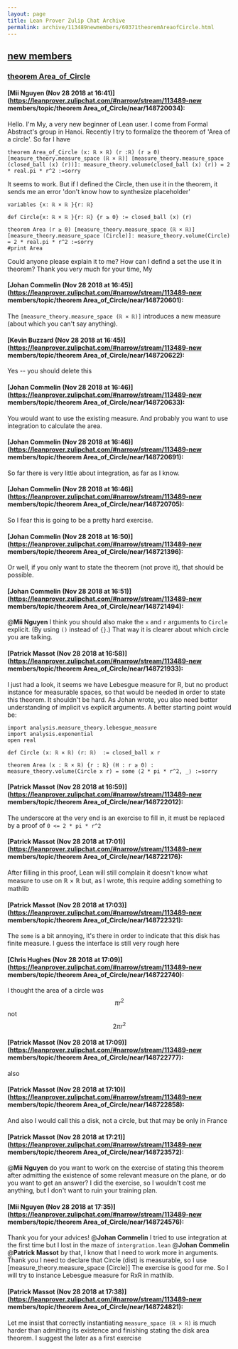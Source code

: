 ```yaml
---
layout: page
title: Lean Prover Zulip Chat Archive 
permalink: archive/113489newmembers/60371theoremAreaofCircle.html
---
```


## [new members](index.html)
### [theorem Area_of_Circle](60371theoremAreaofCircle.html)

#### [Mii Nguyen (Nov 28 2018 at 16:41)](https://leanprover.zulipchat.com/#narrow/stream/113489-new members/topic/theorem Area_of_Circle/near/148720034):
Hello. I'm My, a very new beginner of Lean user.  I come from Formal Abstract's group in Hanoi. Recently I try to formalize the theorem of  'Area of a circle'. So far I have

```
theorem Area_of_Circle (x: ℝ × ℝ) (r :ℝ) (r ≥ 0) [measure_theory.measure_space (ℝ × ℝ)] [measure_theory.measure_space (closed_ball (x) (r))]: measure_theory.volume(closed_ball (x) (r)) = 2 * real.pi * r^2 :=sorry 
```

It seems to work. But if I defined the Circle, then use it in the theorem, it sends me an error 'don't know how to synthesize placeholder'

```
variables {x: ℝ × ℝ }{r: ℝ}

def Circle{x: ℝ × ℝ }{r: ℝ} {r ≥ 0} := closed_ball (x) (r)

theorem Area (r ≥ 0) [measure_theory.measure_space (ℝ × ℝ)] [measure_theory.measure_space (Circle)]: measure_theory.volume(Circle) = 2 * real.pi * r^2 :=sorry 
#print Area
```

Could anyone please explain it to me?  How can I defind a set the use it in theorem? Thank you very much for your time,
My

#### [Johan Commelin (Nov 28 2018 at 16:45)](https://leanprover.zulipchat.com/#narrow/stream/113489-new members/topic/theorem Area_of_Circle/near/148720601):
The `[measure_theory.measure_space (ℝ × ℝ)]` introduces a new measure (about which you can't say anything).

#### [Kevin Buzzard (Nov 28 2018 at 16:45)](https://leanprover.zulipchat.com/#narrow/stream/113489-new members/topic/theorem Area_of_Circle/near/148720622):
Yes -- you should delete this

#### [Johan Commelin (Nov 28 2018 at 16:46)](https://leanprover.zulipchat.com/#narrow/stream/113489-new members/topic/theorem Area_of_Circle/near/148720633):
You would want to use the existing measure. And probably you want to use integration to calculate the area.

#### [Johan Commelin (Nov 28 2018 at 16:46)](https://leanprover.zulipchat.com/#narrow/stream/113489-new members/topic/theorem Area_of_Circle/near/148720691):
So far there is very little about integration, as far as I know.

#### [Johan Commelin (Nov 28 2018 at 16:46)](https://leanprover.zulipchat.com/#narrow/stream/113489-new members/topic/theorem Area_of_Circle/near/148720705):
So I fear this is going to be a pretty hard exercise.

#### [Johan Commelin (Nov 28 2018 at 16:50)](https://leanprover.zulipchat.com/#narrow/stream/113489-new members/topic/theorem Area_of_Circle/near/148721396):
Or well, if you only want to state the theorem (not prove it), that should be possible.

#### [Johan Commelin (Nov 28 2018 at 16:51)](https://leanprover.zulipchat.com/#narrow/stream/113489-new members/topic/theorem Area_of_Circle/near/148721494):
@**Mii Nguyen** I think you should also make the `x` and `r` arguments to `Circle` explicit. (By using `()` instead of `{}`.) That way it is clearer about which circle you are talking.

#### [Patrick Massot (Nov 28 2018 at 16:58)](https://leanprover.zulipchat.com/#narrow/stream/113489-new members/topic/theorem Area_of_Circle/near/148721933):
I just had a look, it seems we have Lebesgue measure for R, but no product instance for measurable spaces, so that would be needed in order to state this theorem. It shouldn't be hard. As Johan wrote,  you also need better understanding of implicit vs explicit arguments. A better starting point would be:
```lean
import analysis.measure_theory.lebesgue_measure
import analysis.exponential
open real

def Circle (x: ℝ × ℝ) (r: ℝ)  := closed_ball x r

theorem Area (x : ℝ × ℝ) {r : ℝ} (H : r ≥ 0) : measure_theory.volume(Circle x r) = some ⟨2 * pi * r^2, _⟩ :=sorry
```

#### [Patrick Massot (Nov 28 2018 at 16:59)](https://leanprover.zulipchat.com/#narrow/stream/113489-new members/topic/theorem Area_of_Circle/near/148722012):
The underscore at the very end is an exercise to fill in, it must be replaced by a proof of `0 <= 2 * pi * r^2`

#### [Patrick Massot (Nov 28 2018 at 17:01)](https://leanprover.zulipchat.com/#narrow/stream/113489-new members/topic/theorem Area_of_Circle/near/148722176):
After filling in this proof, Lean will still complain it doesn't know what measure to use on ℝ × ℝ but, as  I wrote, this require adding something to mathlib

#### [Patrick Massot (Nov 28 2018 at 17:03)](https://leanprover.zulipchat.com/#narrow/stream/113489-new members/topic/theorem Area_of_Circle/near/148722321):
The `some` is a bit annoying, it's there in order to indicate that this disk has finite measure. I guess the interface is still very rough here

#### [Chris Hughes (Nov 28 2018 at 17:09)](https://leanprover.zulipchat.com/#narrow/stream/113489-new members/topic/theorem Area_of_Circle/near/148722740):
I thought the area of a circle was $$\pi r^2$$ not $$2\pi r^2$$

#### [Patrick Massot (Nov 28 2018 at 17:09)](https://leanprover.zulipchat.com/#narrow/stream/113489-new members/topic/theorem Area_of_Circle/near/148722777):
also

#### [Patrick Massot (Nov 28 2018 at 17:10)](https://leanprover.zulipchat.com/#narrow/stream/113489-new members/topic/theorem Area_of_Circle/near/148722858):
And also I would call this a disk, not a circle, but that may be only in France

#### [Patrick Massot (Nov 28 2018 at 17:21)](https://leanprover.zulipchat.com/#narrow/stream/113489-new members/topic/theorem Area_of_Circle/near/148723572):
@**Mii Nguyen** do you want to work on the exercise of stating this theorem after admitting the existence of some relevant measure on the plane, or do you want to get an answer? I did the exercise, so I wouldn't cost me anything, but I don't want to ruin your training plan.

#### [Mii Nguyen (Nov 28 2018 at 17:35)](https://leanprover.zulipchat.com/#narrow/stream/113489-new members/topic/theorem Area_of_Circle/near/148724576):
Thank you for your advices!
@**Johan Commelin**  I  tried to use integration at the first time but I lost in the maze of `intergration.lean`
@**Johan Commelin**  @**Patrick Massot**  by that, I know that I need to work more in arguments. Thank you
I need to declare that Circle (dist) is measurable, so I use [measure_theory.measure_space (Circle)]
The exercise is good for me. So I will try to instance Lebesgue measure for RxR in mathlib.

#### [Patrick Massot (Nov 28 2018 at 17:38)](https://leanprover.zulipchat.com/#narrow/stream/113489-new members/topic/theorem Area_of_Circle/near/148724821):
Let me insist that correctly instantiating `measure_space (ℝ × ℝ)` is much harder than admitting its existence and finishing stating the disk area theorem. I suggest the later as a first exercise

